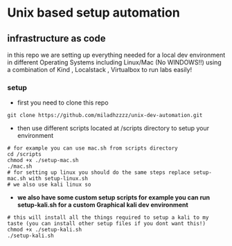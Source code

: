 # Unix based setup automation

## infrastructure as code

in this repo we are setting up everything needed for a local dev environment in different Operating Systems including Linux/Mac (No WINDOWS!!) using a combination of Kind , Localstack , Virtualbox to run labs easily!

### setup

- first you need to clone this repo

````shell
git clone https://github.com/miladhzzzz/unix-dev-automation.git
````

- then use different scripts located at /scripts directory to setup your environment

````shell
# for example you can use mac.sh from scripts directory
cd /scripts
chmod +x ./setup-mac.sh 
./mac.sh 
# for setting up linux you should do the same steps replace setup-mac.sh with setup-linux.sh
# we also use kali linux so 
````

- **we also have some custom setup scripts for example you can run setup-kali.sh for a custom Graphical kali dev environment**

````shell
# this will install all the things required to setup a kali to my taste (you can install other setup files if you dont want this!)
chmod +x ./setup-kali.sh
./setup-kali.sh
````
